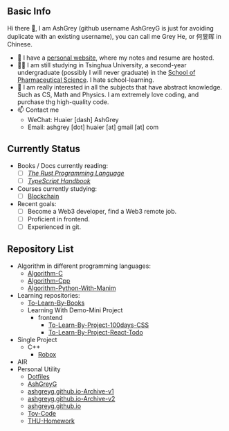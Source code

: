 ## Basic Info

Hi there 👋, I am AshGrey (github username AshGreyG is just for avoiding duplicate with an existing username), you can call me Grey He, or 何昱晖 in Chinese.

+ 🌱 I have a [personal website](https://www.huaier-ashgrey.top), where my notes and resume are hosted.
+ 👨‍💻 I am still studying in Tsinghua University, a second-year undergraduate (possibly I will never graduate) in the [School of Pharmaceutical Science](https://www.sps.tsinghua.edu.cn/spsen/). I hate school-learning.
+ 🔭 I am really interested in all the subjects that have abstract knowledge. Such as CS, Math and Physics. I am extremely love coding, and purchase thg high-quality code.
+ 📫 Contact me
  + WeChat: Huaier [dash] AshGrey
  + Email: ashgrey [dot] huaier [at] gmail [at] com

## Currently Status

+ Books / Docs currently reading:
  + [ ] [*The Rust Programming Language*](https://docs.rust-lang.org)
  + [ ] [*TypeScript Handbook*](https://typescriptlang.org/docs/handbook)
+ Courses currently studying:
  + [ ] [Blockchain](http://zhenxiao.com/album/juicebox/web/?s=2018_blockchain)
+ Recent goals:
  + [ ] Become a Web3 developer, find a Web3 remote job.
  + [ ] Proficient in frontend.
  + [ ] Experienced in git.

## Repository List

+ Algorithm in different programming languages:
  + [Algorithm-C](https://github.com/AshGreyG/Algorithm-C)
  + [Algorithm-Cpp](https://github.com/AshGreyG/Algorithm-Cpp)
  + [Algorithm-Python-With-Manim](https://github.com/AshGreyG/Algorithm-Python-With-Manim)
+ Learning repositories:
  + [To-Learn-By-Books](https://github.com/AshGreyG/To-Learn-By-Books)
  + Learning With Demo-Mini Project
    + frontend
      + [To-Learn-By-Project-100days-CSS](https://github.com/AshGreyG/To-Learn-By-Project-100days-CSS)
      + [To-Learn-By-Project-React-Todo](https://github.com/AshGreyG/To-Learn-By-Project-React-Todo)
+ Single Project
  + C++
    + [Robox](https://github.com/AshGreyG/Robox)
+ AIR
+ Personal Utility
  + [Dotfiles](https://github.com/AshGreyG/Dotfiles)
  + [AshGreyG](https://github.com/AshGreyG/AshGreyG)
  + [ashgreyg.github.io-Archive-v1](https://github.com/AshGreyG/ashgreyg.github.io-Archive-v1)
  + [ashgreyg.github.io-Archive-v2](https://github.com/AshGreyG/ashgreyg.github.io-Archive-v2)
  + [ashgreyg.github.io](https://github.com/AshGreyG/ashgreyg.github.io)
  + [Toy-Code](https://github.com/AshGreyG/Toy-Code)
  + [THU-Homework](https://github.com/AshGreyG/THU-Homework)